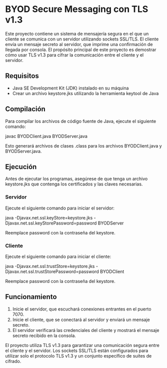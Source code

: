# BYOD Secure Messaging con TLS v1.3

Este proyecto contiene un sistema de mensajería segura en el que un cliente se comunica con un servidor utilizando sockets SSL/TLS. El cliente envía un mensaje secreto al servidor, que imprime una confirmación de llegada por consola. El propósito principal de este proyecto es demostrar cómo usar TLS v1.3 para cifrar la comunicación entre el cliente y el servidor.

## Requisitos
- Java SE Development Kit (JDK) instalado en su máquina
- Crear un archivo keystore.jks utilizando la herramienta keytool de Java

## Compilación
Para compilar los archivos de código fuente de Java, ejecute el siguiente comando:

javac BYODClient.java BYODServer.java

Esto generará archivos de clases .class para los archivos BYODClient.java y BYODServer.java.

## Ejecución
Antes de ejecutar los programas, asegúrese de que tenga un archivo keystore.jks que contenga los certificados y las claves necesarias.

### Servidor
Ejecute el siguiente comando para iniciar el servidor:

java -Djavax.net.ssl.keyStore=keystore.jks -Djavax.net.ssl.keyStorePassword=password BYODServer

Reemplace password con la contraseña del keystore.

### Cliente
Ejecute el siguiente comando para iniciar el cliente:

java -Djavax.net.ssl.trustStore=keystore.jks -Djavax.net.ssl.trustStorePassword=password BYODClient

Reemplace password con la contraseña del keystore.

## Funcionamiento
1. Inicie el servidor, que escuchará conexiones entrantes en el puerto 7070.
2. Inicie el cliente, que se conectará al servidor y enviará un mensaje secreto.
3. El servidor verificará las credenciales del cliente y mostrará el mensaje secreto recibido en la consola.

El proyecto utiliza TLS v1.3 para garantizar una comunicación segura entre el cliente y el servidor. Los sockets SSL/TLS están configurados para utilizar solo el protocolo TLS v1.3 y un conjunto específico de suites de cifrado.
